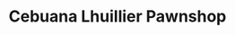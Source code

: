 ---
title: "Cebuana Lhuillier Pawnshop"
url: /zamboanguita/cebuana-lhuillier-pawnshop/
shop: pawnbroker
---